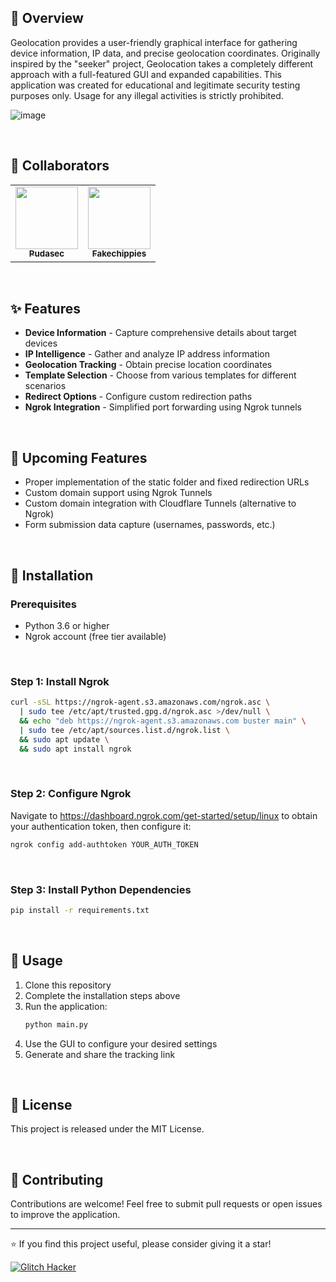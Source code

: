 ## 👋 Overview

Geolocation provides a user-friendly graphical interface for gathering device information, IP data, and precise geolocation coordinates. Originally inspired by the "seeker" project, Geolocation takes a completely different approach with a full-featured GUI and expanded capabilities. This application was created for educational and legitimate security testing purposes only. Usage for any illegal activities is strictly prohibited.

![image](https://github.com/user-attachments/assets/4b7ad09d-e5be-453b-abbe-5ebb77535a90)

<br>

## 👥 Collaborators

<table>
  <tr>
    <td align="center">
      <a href="https://github.com/06c00306-614f-4b6a-89c0-9f495ffba9a5">
        <img src="https://github.com/06c00306-614f-4b6a-89c0-9f495ffba9a5.png" width="100px;" alt=""/><br />
        <sub><b>Pudasec</b></sub>
      </a>
    </td>
    <td align="center">
      <a href="https://github.com/Fakechippies">
        <img src="https://github.com/Fakechippies.png" width="100px;" alt=""/><br />
        <sub><b>Fakechippies</b></sub>
      </a>
    </td>
  </tr>
</table>

<br>

## ✨ Features

- **Device Information** - Capture comprehensive details about target devices
- **IP Intelligence** - Gather and analyze IP address information
- **Geolocation Tracking** - Obtain precise location coordinates
- **Template Selection** - Choose from various templates for different scenarios
- **Redirect Options** - Configure custom redirection paths
- **Ngrok Integration** - Simplified port forwarding using Ngrok tunnels

<br>

## 🚀 Upcoming Features

- Proper implementation of the static folder and fixed redirection URLs
- Custom domain support using Ngrok Tunnels
- Custom domain integration with Cloudflare Tunnels (alternative to Ngrok)
- Form submission data capture (usernames, passwords, etc.)

<br>

## 🔧 Installation

### Prerequisites

- Python 3.6 or higher
- Ngrok account (free tier available)

<br>

### Step 1: Install Ngrok

```bash
curl -sSL https://ngrok-agent.s3.amazonaws.com/ngrok.asc \
  | sudo tee /etc/apt/trusted.gpg.d/ngrok.asc >/dev/null \
  && echo "deb https://ngrok-agent.s3.amazonaws.com buster main" \
  | sudo tee /etc/apt/sources.list.d/ngrok.list \
  && sudo apt update \
  && sudo apt install ngrok
```

<br>

### Step 2: Configure Ngrok

Navigate to https://dashboard.ngrok.com/get-started/setup/linux to obtain your authentication token, then configure it:

```bash
ngrok config add-authtoken YOUR_AUTH_TOKEN
```

<br>

### Step 3: Install Python Dependencies

```bash
pip install -r requirements.txt
```

<br>

## 📖 Usage

1. Clone this repository
2. Complete the installation steps above
3. Run the application:
   ```bash
   python main.py
   ```
4. Use the GUI to configure your desired settings
5. Generate and share the tracking link

<br>

## 📝 License

This project is released under the MIT License.

<br>

## 🤝 Contributing

Contributions are welcome! Feel free to submit pull requests or open issues to improve the application.

---

⭐ If you find this project useful, please consider giving it a star!

[![Glitch Hacker](https://media.tenor.com/U9o1nRClTU8AAAAC/glitch-hacker.gif)](https://media.tenor.com/U9o1nRClTU8AAAPo/glitch-hacker.mp4)
